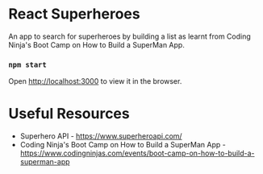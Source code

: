 # React Superheroes

 An app to search for superheroes by building a list as learnt from Coding Ninja's Boot Camp on How to Build a SuperMan App.   

### `npm start`

Open [http://localhost:3000](http://localhost:3000) to view it in the browser.


# Useful Resources
 * Superhero API - https://www.superheroapi.com/
 * Coding Ninja's Boot Camp on How to Build a SuperMan App - https://www.codingninjas.com/events/boot-camp-on-how-to-build-a-superman-app
